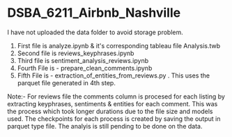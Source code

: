 # DSBA_6211_Airbnb_Nashville

I have not uploaded the data folder to avoid storage problem.

1. First file is analyze.ipynb & it's corresponding tableau file Analysis.twb
2. Second file is reviews_keyphrases.ipynb
3. Third file is sentiment_analysis_reviews.ipynb
4. Fourth File is - prepare_clean_comments.ipynb
5. Fifth File is - extraction_of_entities_from_reviews.py . This uses the parquet file generated in 4th step.

Note:- For reviews file the comments column is procesed for each listing by extracting keyphrases, sentiments & entities for each comment. This was the process which took longer durations  due to the file size  and models used. The checkpoints for each process is created by saving the output in parquet type file. The analyis is still pending to be done on the data.
